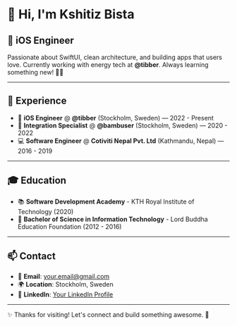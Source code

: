 # 👋 Hi, I'm Kshitiz Bista

## 📱 iOS Engineer

Passionate about SwiftUI, clean architecture, and building apps that users love. Currently working with energy tech at **@tibber**. Always learning something new! 📱✨

---

## 🚀 Experience

- 📱 **iOS Engineer** @ **@tibber** (Stockholm, Sweden) — 2022 - Present
- 🔗 **Integration Specialist** @ **@bambuser** (Stockholm, Sweden) — 2020 - 2022
- 💻 **Software Engineer** @ **Cotiviti Nepal Pvt. Ltd** (Kathmandu, Nepal) — 2016 - 2019

---

## 🎓 Education

- 📚 **Software Development Academy** - KTH Royal Institute of Technology (2020)
- 🎯 **Bachelor of Science in Information Technology** - Lord Buddha Education Foundation (2012 - 2016)

---

## 📫 Contact

- 📧 **Email**: [your.email@gmail.com](mailto:your.email@gmail.com)
- 🌍 **Location**: Stockholm, Sweden
- 💼 **LinkedIn**: [Your LinkedIn Profile](https://linkedin.com/in/yourprofile)

---

✨ Thanks for visiting! Let's connect and build something awesome. 🚀
